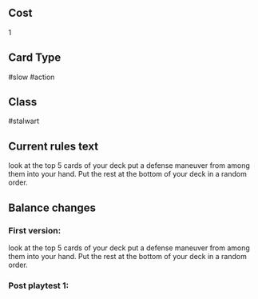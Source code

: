 ## Cost
1
## Card Type
#slow #action 
## Class
#stalwart 
## Current rules text
look at the top 5 cards of your deck put a defense maneuver from among them into your hand. Put the rest at the bottom of your deck in a random order.
## Balance changes
### First version:
look at the top 5 cards of your deck put a defense maneuver from among them into your hand. Put the rest at the bottom of your deck in a random order.
### Post playtest 1:
